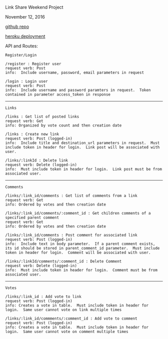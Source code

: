 Link Share Weekend Project

November 12, 2016

[github repo](https://github.com/BarryHoward/link_share)

[heroku deployment](https://link-share-barry.herokuapp.com/)

API and Routes:

	Register/Login

	/register : Register user
	request verb: Post
	info:  Include username, password, email parameters in request

	/login : Login user
	request verb: Post
	info:  Include username and password paramters in request.  Token contained in parameter access_token in response

------------------------------------------------------------------------------------------------------
	Links

	/links : Get list of posted links
	request verb: Get
	info: Organized by vote count and then creation date

	/links : Create new link
	request verb: Post (logged-in)
	info:  Include title and destination_url parameters in request.  Must include token in header for login.  Link post will be associated with user.

	/links/:linkId : Delete link
	request verb: Delete (logged-in)
	info:  Must include token in header for login.  Link post must be from associated user.

------------------------------------------------------------------------------------------------------
	Comments

	/links/:link_id/comments : Get list of comments from a link
	request verb: Get
	info: Ordered by votes and then creation date

	/links/:link_id/comments/:comment_id : Get children comments of a specified parent comment
	request verb: Get
	info: Ordered by votes and then creation date

	/links/:link_id/comments : Post comment for associated link
	request verb: Post (logged-in)
	info:  Include text in body parameter.  If a parent comment exists, its id should be stored in parent_comment_id parameter.  Must include token in header for login.  Comment will be associated with user.

	/links/:linkId/comments/:comment_id : Delete Comment
	request verb: Delete (logged-in)
	info:  Must include token in header for login.  Comment must be from associated user.

------------------------------------------------------------------------------------------------------
	Votes

	/links/:link_id : Add vote to link
	request verb: Post (logged-in)
	info: Creates a vote in table.  Must include token in header for login.  Same user cannot vote on link multiple times

	/links/:link_id/commments/:comment_id : Add vote to comment
	request verb: Post (logged-in)
	info: Creates a vote in table.  Must include token in header for login.  Same user cannot vote on comment multiple times
